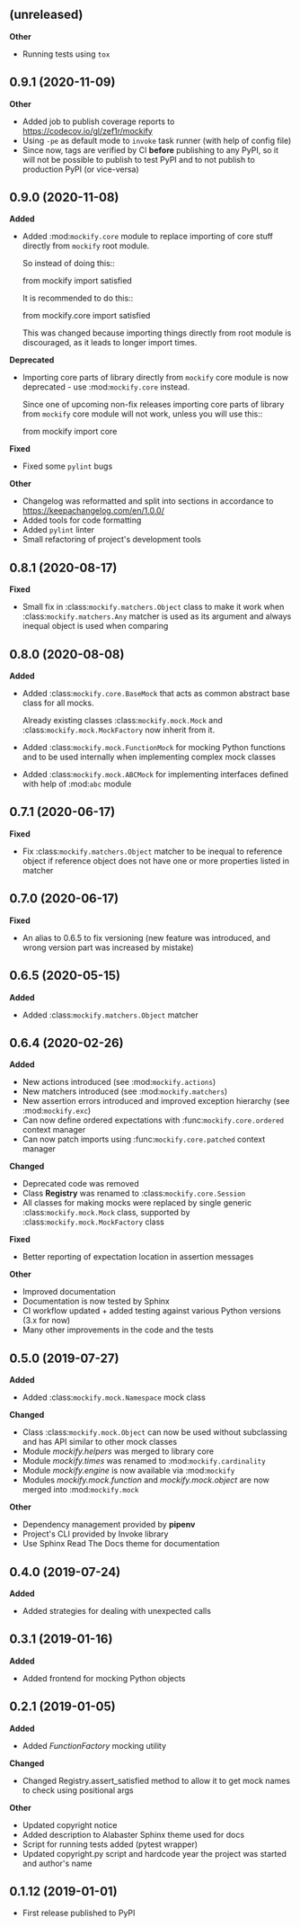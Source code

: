 (unreleased)
------------

**Other**

  * Running tests using ``tox``

0.9.1 (2020-11-09)
------------------

**Other**

  * Added job to publish coverage reports to https://codecov.io/gl/zef1r/mockify
  * Using ``-pe`` as default mode to ``invoke`` task runner (with help of
    config file)
  * Since now, tags are verified by CI **before** publishing to any PyPI, so it
    will not be possible to publish to test PyPI and to not publish to production
    PyPI (or vice-versa)

0.9.0 (2020-11-08)
------------------

**Added**

  * Added :mod:`mockify.core` module to replace importing of core stuff directly
    from ``mockify`` root module.

    So instead of doing this::

      from mockify import satisfied

    It is recommended to do this::

      from mockify.core import satisfied

    This was changed because importing things directly from root module is
    discouraged, as it leads to longer import times.

**Deprecated**

  * Importing core parts of library directly from ``mockify`` core module is now
    deprecated - use :mod:`mockify.core` instead.

    Since one of upcoming non-fix releases importing core parts of library
    from ``mockify`` core module will not work, unless you will use this::

      from mockify import core

**Fixed**

  * Fixed some ``pylint`` bugs

**Other**

  * Changelog was reformatted and split into sections in accordance to
    https://keepachangelog.com/en/1.0.0/
  * Added tools for code formatting
  * Added ``pylint`` linter
  * Small refactoring of project's development tools

0.8.1 (2020-08-17)
------------------

**Fixed**

  * Small fix in :class:`mockify.matchers.Object` class to make it work when
    :class:`mockify.matchers.Any` matcher is used as its argument and always
    inequal object is used when comparing

0.8.0 (2020-08-08)
------------------

**Added**

  * Added :class:`mockify.core.BaseMock` that acts as common abstract base class
    for all mocks.

    Already existing classes :class:`mockify.mock.Mock` and
    :class:`mockify.mock.MockFactory` now inherit from it.
  * Added :class:`mockify.mock.FunctionMock` for mocking Python functions and to
    be used internally when implementing complex mock classes
  * Added :class:`mockify.mock.ABCMock` for implementing interfaces defined with
    help of :mod:`abc` module

0.7.1 (2020-06-17)
------------------

**Fixed**

  * Fix :class:`mockify.matchers.Object` matcher to be inequal to reference
    object if reference object does not have one or more properties listed in
    matcher

0.7.0 (2020-06-17)
------------------

**Fixed**

  * An alias to 0.6.5 to fix versioning (new feature was introduced, and wrong
    version part was increased by mistake)

0.6.5 (2020-05-15)
------------------

**Added**

  * Added :class:`mockify.matchers.Object` matcher

0.6.4 (2020-02-26)
------------------

**Added**

  * New actions introduced (see :mod:`mockify.actions`)
  * New matchers introduced (see :mod:`mockify.matchers`)
  * New assertion errors introduced and improved exception hierarchy (see
    :mod:`mockify.exc`)
  * Can now define ordered expectations with :func:`mockify.core.ordered` context manager
  * Can now patch imports using :func:`mockify.core.patched` context manager

**Changed**

  * Deprecated code was removed
  * Class **Registry** was renamed to :class:`mockify.core.Session`
  * All classes for making mocks were replaced by single generic
    :class:`mockify.mock.Mock` class, supported by
    :class:`mockify.mock.MockFactory` class

**Fixed**

  * Better reporting of expectation location in assertion messages

**Other**

  * Improved documentation
  * Documentation is now tested by Sphinx
  * CI workflow updated + added testing against various Python versions (3.x for
    now)
  * Many other improvements in the code and the tests

0.5.0 (2019-07-27)
------------------

**Added**

  * Added :class:`mockify.mock.Namespace` mock class

**Changed**

  * Class :class:`mockify.mock.Object` can now be used without subclassing and
    has API similar to other mock classes
  * Module *mockify.helpers* was merged to library core
  * Module *mockify.times* was renamed to :mod:`mockify.cardinality`
  * Module *mockify.engine* is now available via :mod:`mockify`
  * Modules *mockify.mock.function* and *mockify.mock.object* are now merged into
    :mod:`mockify.mock`

**Other**

  * Dependency management provided by **pipenv**
  * Project's CLI provided by Invoke library
  * Use Sphinx Read The Docs theme for documentation

0.4.0 (2019-07-24)
------------------

**Added**

  * Added strategies for dealing with unexpected calls

0.3.1 (2019-01-16)
------------------

**Added**

  * Added frontend for mocking Python objects

0.2.1 (2019-01-05)
------------------

**Added**

  * Added *FunctionFactory* mocking utility

**Changed**

  * Changed Registry.assert_satisfied method to allow it to get mock names to
    check using positional args

**Other**

  * Updated copyright notice
  * Added description to Alabaster Sphinx theme used for docs
  * Script for running tests added (pytest wrapper)
  * Updated copyright.py script and hardcode year the project was started and
    author's name

0.1.12 (2019-01-01)
-------------------

* First release published to PyPI
